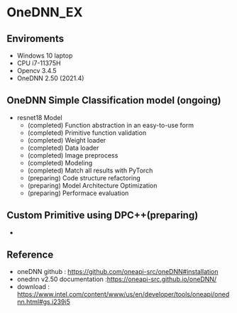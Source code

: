 # OneDNN_EX

## Enviroments
- Windows 10 laptop
- CPU i7-11375H
- Opencv 3.4.5
- OneDNN 2.50 (2021.4)


## OneDNN Simple Classification model (ongoing)
- resnet18 Model
	- (completed) Function abstraction in an easy-to-use form  
	- (completed) Primitive function validation 
	- (completed) Weight loader 
	- (completed) Data loader 
	- (completed) Image preprocess 
	- (completed) Modeling 
	- (completed) Match all results with PyTorch 
	- (preparing) Code structure refactoring 
	- (preparing) Model Architecture Optimization 
	- (preparing) Performace evaluation


## Custom Primitive using DPC++(preparing)
-


## Reference
- oneDNN github : <https://github.com/oneapi-src/oneDNN#installation>
- onednn v2.50 documentation :<https://oneapi-src.github.io/oneDNN/>
- download : <https://www.intel.com/content/www/us/en/developer/tools/oneapi/onednn.html#gs.i239i5>
